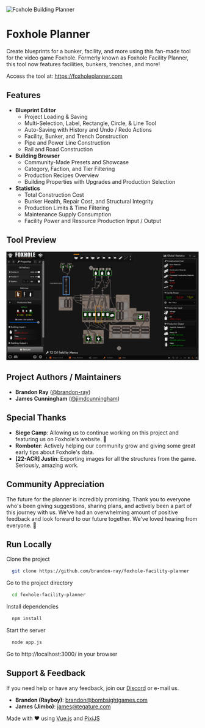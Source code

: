 ![Foxhole Building Planner](public/assets/logo.webp)
# Foxhole Planner

Create blueprints for a bunker, facility, and more using this fan-made tool for the video game Foxhole. Formerly known as Foxhole Facility Planner, this tool now features facilities, bunkers, trenches, and more!

Access the tool at: https://foxholeplanner.com

## Features

- **Blueprint Editor**
    - Project Loading & Saving
    - Multi-Selection, Label, Rectangle, Circle, & Line Tool
    - Auto-Saving with History and Undo / Redo Actions
    - Facility, Bunker, and Trench Construction
    - Pipe and Power Line Construction
    - Rail and Road Construction
- **Building Browser**
    - Community-Made Presets and Showcase
    - Category, Faction, and Tier Filtering
    - Production Recipes Overview
    - Building Properties with Upgrades and Production Selection
- **Statistics**
    - Total Construction Cost
    - Bunker Health, Repair Cost, and Structural Integrity
    - Production Limits & Time Filtering
    - Maintenance Supply Consumption
    - Facility Power and Resource Production Input / Output

## Tool Preview

![Screenshot](public/assets/screenshot6.jpg)


## Project Authors / Maintainers

- **Brandon Ray** ([@brandon-ray](https://github.com/brandon-ray))
- **James Cunningham** ([@jimdcunningham](https://github.com/jimdcunningham))

## Special Thanks
- **Siege Camp**: Allowing us to continue working on this project and featuring us on Foxhole's website. 🧡
- **Romboter**: Actively helping our community grow and giving some great early tips about Foxhole's data.
- **[22-ACR] Justin**: Exporting images for all the structures from the game. Seriously, amazing work.

## Community Appreciation
The future for the planner is incredibly promising. Thank you to everyone who's been giving suggestions, sharing plans, and actively been a part of this journey with us. We've had an overwhelming amount of positive feedback and look forward to our future together. We've loved hearing from everyone. 🧡

## Run Locally

Clone the project

```bash
  git clone https://github.com/brandon-ray/foxhole-facility-planner
```

Go to the project directory

```bash
  cd foxhole-facility-planner
```

Install dependencies

```bash
  npm install
```

Start the server

```bash
  node app.js
```

Go to http://localhost:3000/ in your browser
## Support & Feedback

If you need help or have any feedback, join our [Discord](https://discord.gg/2hgaMQN26s) or e-mail us.
- **Brandon (Rayboy)**: brandon@bombsightgames.com
- **James (Jimbo)**: james@tegature.com

Made with ❤️ using [Vue.js](https://vuejs.org/) and [PixiJS](https://pixijs.com/)